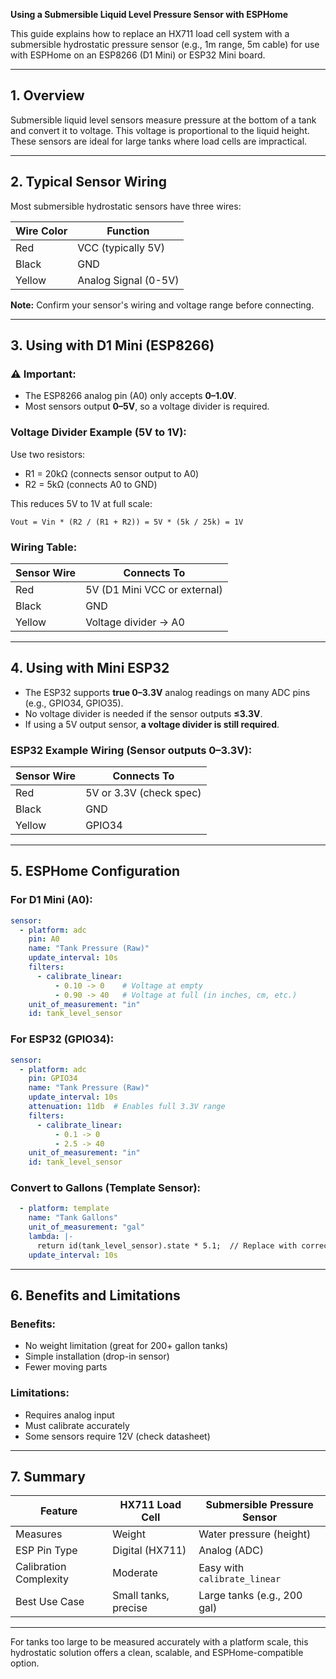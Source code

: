 **Using a Submersible Liquid Level Pressure Sensor with ESPHome**

This guide explains how to replace an HX711 load cell system with a submersible hydrostatic pressure sensor (e.g., 1m range, 5m cable) for use with ESPHome on an ESP8266 (D1 Mini) or ESP32 Mini board.

---

## 1. Overview

Submersible liquid level sensors measure pressure at the bottom of a tank and convert it to voltage. This voltage is proportional to the liquid height. These sensors are ideal for large tanks where load cells are impractical.

---

## 2. Typical Sensor Wiring

Most submersible hydrostatic sensors have three wires:

| Wire Color | Function             |
| ---------- | -------------------- |
| Red        | VCC (typically 5V)   |
| Black      | GND                  |
| Yellow     | Analog Signal (0-5V) |

**Note:** Confirm your sensor's wiring and voltage range before connecting.

---

## 3. Using with D1 Mini (ESP8266)

### ⚠ Important:

- The ESP8266 analog pin (A0) only accepts **0–1.0V**.
- Most sensors output **0–5V**, so a voltage divider is required.

### Voltage Divider Example (5V to 1V):

Use two resistors:

- R1 = 20kΩ (connects sensor output to A0)
- R2 = 5kΩ (connects A0 to GND)

This reduces 5V to 1V at full scale:

```
Vout = Vin * (R2 / (R1 + R2)) = 5V * (5k / 25k) = 1V
```

### Wiring Table:

| Sensor Wire | Connects To                  |
| ----------- | ---------------------------- |
| Red         | 5V (D1 Mini VCC or external) |
| Black       | GND                          |
| Yellow      | Voltage divider → A0         |

---

## 4. Using with Mini ESP32

- The ESP32 supports **true 0–3.3V** analog readings on many ADC pins (e.g., GPIO34, GPIO35).
- No voltage divider is needed if the sensor outputs **≤3.3V**.
- If using a 5V output sensor, **a voltage divider is still required**.

### ESP32 Example Wiring (Sensor outputs 0–3.3V):

| Sensor Wire | Connects To             |
| ----------- | ----------------------- |
| Red         | 5V or 3.3V (check spec) |
| Black       | GND                     |
| Yellow      | GPIO34                  |

---

## 5. ESPHome Configuration

### For D1 Mini (A0):

```yaml
sensor:
  - platform: adc
    pin: A0
    name: "Tank Pressure (Raw)"
    update_interval: 10s
    filters:
      - calibrate_linear:
          - 0.10 -> 0    # Voltage at empty
          - 0.90 -> 40   # Voltage at full (in inches, cm, etc.)
    unit_of_measurement: "in"
    id: tank_level_sensor
```

### For ESP32 (GPIO34):

```yaml
sensor:
  - platform: adc
    pin: GPIO34
    name: "Tank Pressure (Raw)"
    update_interval: 10s
    attenuation: 11db  # Enables full 3.3V range
    filters:
      - calibrate_linear:
          - 0.1 -> 0
          - 2.5 -> 40
    unit_of_measurement: "in"
    id: tank_level_sensor
```

### Convert to Gallons (Template Sensor):

```yaml
  - platform: template
    name: "Tank Gallons"
    unit_of_measurement: "gal"
    lambda: |-
      return id(tank_level_sensor).state * 5.1;  // Replace with correct factor
    update_interval: 10s
```

---

## 6. Benefits and Limitations

### Benefits:

- No weight limitation (great for 200+ gallon tanks)
- Simple installation (drop-in sensor)
- Fewer moving parts

### Limitations:

- Requires analog input
- Must calibrate accurately
- Some sensors require 12V (check datasheet)

---

## 7. Summary

| Feature                | HX711 Load Cell      | Submersible Pressure Sensor  |
| ---------------------- | -------------------- | ---------------------------- |
| Measures               | Weight               | Water pressure (height)      |
| ESP Pin Type           | Digital (HX711)      | Analog (ADC)                 |
| Calibration Complexity | Moderate             | Easy with `calibrate_linear` |
| Best Use Case          | Small tanks, precise | Large tanks (e.g., 200 gal)  |

---

For tanks too large to be measured accurately with a platform scale, this hydrostatic solution offers a clean, scalable, and ESPHome-compatible option.

